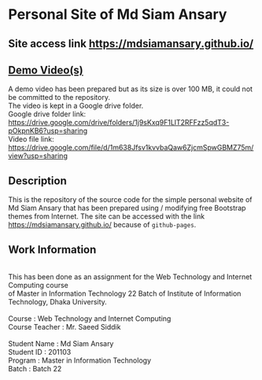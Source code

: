 # Personal Site of Md Siam Ansary 
## Site access link https://mdsiamansary.github.io/ 

## [Demo Video(s)](https://drive.google.com/drive/folders/1j9sKxq9F1LlT2RFFzz5qdT3-pOkpnKB6?usp=sharing)
A demo video has been prepared but as its size is over 100 MB, it could not be committed to the repository. <br/>
The video is kept in a Google drive folder. <br/>
Google drive folder link: https://drive.google.com/drive/folders/1j9sKxq9F1LlT2RFFzz5qdT3-pOkpnKB6?usp=sharing <br/>
Video file link: https://drive.google.com/file/d/1m638Jfsv1kvvbaQaw6ZjcmSpwGBMZ75m/view?usp=sharing

## Description 

This is the repository of the source code for the simple personal website of Md Siam Ansary that has been prepared using / modifying free Bootstrap themes from Internet. The site can be accessed with the link https://mdsiamansary.github.io/ because of `github-pages`.


## Work Information
<br />
This has been done as an assignment for the Web Technology and Internet Computing course<br/>
of Master in Information Technology 22 Batch of Institute of Information Technology, Dhaka University.<br/>
<br/>
Course : Web Technology and Internet Computing<br/>
Course Teacher : Mr. Saeed Siddik<br/>
<br/>
Student Name : Md Siam Ansary<br/>
Student ID : 201103<br/>
Program : Master in Information Technology<br/>
Batch : Batch 22<br/>
